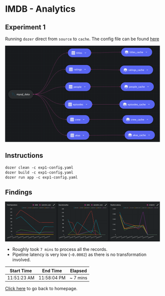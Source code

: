 # IMDB - Analytics

## Experiment 1

Running `dozer` direct from `source` to `cache`. The config file can be found [here](../exp1-config.yaml)

![Diagram](../images/experiment_1_diagram.png)

## Instructions
```
dozer clean -c exp1-config.yaml
dozer build -c exp1-config.yaml
dozer run app -c exp1-config.yaml
```

## Findings

![Insights](../images/exp1_source.png)

 - Roughly took `7 mins` to process all the records.
 - Pipeline latency is very low (`~0.0002`) as there is no transformation involved.

| Start Time  | End Time    | Elapsed  |
| ----------- | ----------- | -------- |
| 11:51:23 AM | 11:58:04 PM | ~ 7 mins |

[Click here](../README.md) to go back to homepage.